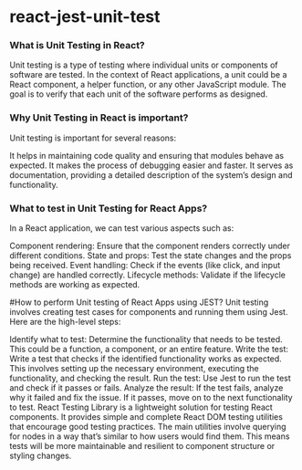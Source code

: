 # react-jest-unit-test

### What is Unit Testing in React?
Unit testing is a type of testing where individual units or components of software are tested. In the context of React applications, a unit could be a React component, a helper function, or any other JavaScript module. The goal is to verify that each unit of the software performs as designed.

### Why Unit Testing in React is important?
Unit testing is important for several reasons:

It helps in maintaining code quality and ensuring that modules behave as expected.
It makes the process of debugging easier and faster.
It serves as documentation, providing a detailed description of the system’s design and functionality.

### What to test in Unit Testing for React Apps?
In a React application, we can test various aspects such as:

Component rendering: Ensure that the component renders correctly under different conditions.
State and props: Test the state changes and the props being received.
Event handling: Check if the events (like click, and input change) are handled correctly.
Lifecycle methods: Validate if the lifecycle methods are working as expected.

#How to perform Unit testing of React Apps using JEST?
Unit testing involves creating test cases for components and running them using Jest. Here are the high-level steps:

Identify what to test: Determine the functionality that needs to be tested. This could be a function, a component, or an entire feature.
Write the test: Write a test that checks if the identified functionality works as expected. This involves setting up the necessary environment, executing the functionality, and checking the result.
Run the test: Use Jest to run the test and check if it passes or fails.
Analyze the result: If the test fails, analyze why it failed and fix the issue. If it passes, move on to the next functionality to test.
React Testing Library is a lightweight solution for testing React components. It provides simple and complete React DOM testing utilities that encourage good testing practices. The main utilities involve querying for nodes in a way that’s similar to how users would find them. This means tests will be more maintainable and resilient to component structure or styling changes.
